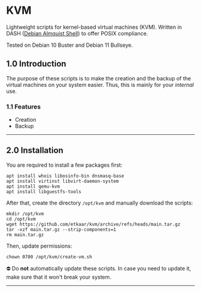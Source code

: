 # KVM
Lightweight scripts for kernel-based virtual machines (KVM). Written in DASH ([Debian Almquist Shell](https://wiki.archlinux.org/title/Dash)) to offer POSIX compliance.

Tested on Debian 10 Buster and Debian 11 Bullseye.

## 1.0 Introduction

The purpose of these scripts is to make the creation and the backup of the virtual machines on your system easier. Thus, this is mainly for your *internal* use.

### 1.1 Features

- Creation
- Backup

---

## 2.0 Installation

You are required to install a few packages first:

```
apt install whois libosinfo-bin dnsmasq-base
apt install virtinst libvirt-daemon-system
apt install qemu-kvm
apt install libguestfs-tools
```

After that, create the directory `/opt/kvm` and manually download the scripts:

```
mkdir /opt/kvm
cd /opt/kvm
wget https://github.com/etkaar/kvm/archive/refs/heads/main.tar.gz
tar -xzf main.tar.gz --strip-components=1
rm main.tar.gz
```

Then, update permissions:

```
chown 0700 /opt/kvm/create-vm.sh
```

⛔️ Do **not** automatically update these scripts. In case you need to update it, make sure that it won't break your system.

---



